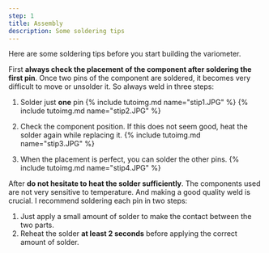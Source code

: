 ```yaml
---
step: 1
title: Assembly
description: Some soldering tips
---
```


Here are some soldering tips before you start building the variometer.

First **always check the placement of the component after soldering the first pin**. Once two pins of the component are soldered, it becomes very difficult to move or unsolder it. So always weld in three steps:

1. Solder just **one** pin
{% include tutoimg.md name="stip1.JPG" %}
{% include tutoimg.md name="stip2.JPG" %}

2. Check the component position. If this does not seem good, heat the solder again while replacing it.
{% include tutoimg.md name="stip3.JPG" %}

3. When the placement is perfect, you can solder the other pins.
{% include tutoimg.md name="stip4.JPG" %}

After **do not hesitate to heat the solder sufficiently**. The components used are not very sensitive to temperature. And making a good quality weld is crucial. I recommend soldering each pin in two steps:

1. Just apply a small amount of solder to make the contact between the two parts.
2. Reheat the solder **at least 2 seconds** before applying the correct amount of solder.
